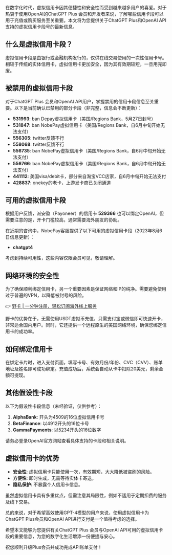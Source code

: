 在数字化时代，虚拟信用卡因其便捷性和安全性而受到越来越多用户的喜爱。对于热衷于使用OpenAI的ChatGPT Plus 会员和开发者来说，了解哪些信用卡段可以用于充值或购买服务至关重要。本文将为您提供关于ChatGPT Plus和OpenAI API支持的虚拟信用卡段号的最新信息。

## 什么是虚拟信用卡段？

虚拟信用卡段是由银行或金融机构发行的，仅供在线交易使用的一次性信用卡号。相较于传统的实体信用卡，虚拟信用卡更加安全，因为其有效期较短，一旦用完即废。

## 被禁用的虚拟信用卡段

对于ChatGPT Plus 会员和OpenAI API用户，掌握禁用的信用卡段信息至关重要。以下是当前确认已禁用的部分卡段（非完整，信息会不断更新）：

- **531993**: ban Depay虚拟信用卡（美国/Regions Bank，5月27日封号）
- **531847**: ban NobePay虚拟信用卡（美国/Regions Bank，自6月中旬开始无法支付）
- **556305**: twitter反馈不行
- **558068**: twitter反馈不行
- **556735**: ban NobePay虚拟信用卡（美国/Regions Bank，自6月中旬开始无法支付）
- **556766**: ban NobePay虚拟信用卡（美国/Regions Bank，自6月中旬开始无法支付）
- **441112**: 美国visa/debit卡，部分来自淘宝VCC店家，自6月中旬开始无法支付
- **428837**: onekey的老卡，上游发卡商已关闭通道

## 可用的虚拟信用卡段

根据用户反馈，派安盈（Payoneer）的信用卡 **529366** 也可以绑定OpenAI，但需要注意的是，开卡门槛较高，通常需要海外朋友的协助。

在近期的咨询中，NobePay客服提供了以下可用的虚拟信用卡段（2023年8月6日信息更新）：

- **chatgpt4**
  
考虑到持续可用性，这些内容仅限会员可见，敬请理解。

## 网络环境的安全性

为了确保顺利绑定信用卡，另一个重要因素是保证网络和IP的纯净。需要避免使用过于普遍的VPN，以降低被封号的风险。

👉 [野卡 | 一分钟注册，轻松订阅海外线上服务](https://bit.ly/bewildcard)

野卡的优势在于，无需使用USDT虚拟币充值，只需支付宝或微信即可快速开卡，非常适合国内用户。同时，它还提供一个远程原生的美国网络环境，确保您绑定信用卡的成功率。

## 如何绑定信用卡

在绑定卡片时，进入支付页面，填写卡号、有效月份/年份、CVC（CVV）、账单地址及姓名即可成功绑定。充值成功后，系统会自动从卡中扣除20美元，剩余金额可提现。

## 其他假设性卡段

以下为假设性卡段信息（未经验证，仅供参考）：

1. **AlphaBank**: 开头为4509的16位虚拟信用卡号
2. **BetaFinance**: 以4912开头的16位卡号
3. **GammaPayments**: 以5234开头的16位数字

请务必登录OpenAI官方网站查看具体支持的卡段和相关说明。

## 虚拟信用卡的优势

- **安全性**: 虚拟信用卡只能使用一次，有效期短，大大降低被盗刷的风险。
- **方便性**: 即时生成，无需等待实体卡寄送。
- **隐私保护**: 不暴露个人信用卡信息。

虽然虚拟信用卡具有多重优点，但需注意其局限性，例如不适用于定期扣费的服务及线下交易。

总的来说，对于希望高效使用GPT-4模型的用户来说，使用虚拟信用卡为ChatGPT Plus会员和OpenAI API进行支付是一个值得考虑的选择。

希望本文能够为您提供有关ChatGPT Plus 会员与OpenAI API可用的虚拟信用卡段的重要信息，为您的数字化生活增添一份便捷与安心。

祝您顺利升级Plus会员并成功完成API账单支付！